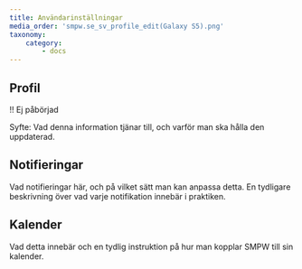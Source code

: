 ```yaml
---
title: Användarinställningar
media_order: 'smpw.se_sv_profile_edit(Galaxy S5).png'
taxonomy:
    category:
        - docs
---
```


## Profil

!! Ej påbörjad

Syfte: Vad denna information tjänar till, och varför man ska hålla den uppdaterad.

## Notifieringar
Vad notifieringar här, och på vilket sätt man kan anpassa detta. En tydligare beskrivning över vad varje notifikation innebär i praktiken.

## Kalender
Vad detta innebär och en tydlig instruktion på hur man kopplar SMPW till sin kalender.